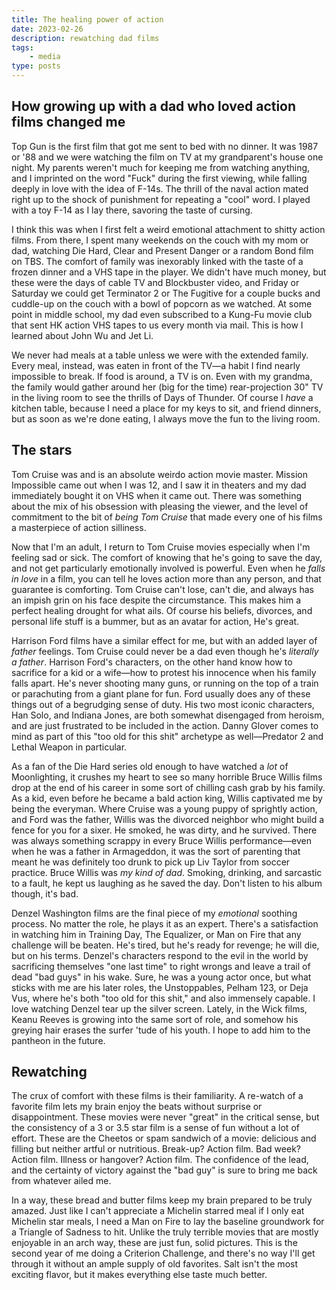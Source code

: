 ```yaml
---
title: The healing power of action
date: 2023-02-26
description: rewatching dad films
tags: 
    - media
type: posts
---
```


## How growing up with a dad who loved action films changed me

Top Gun is the first film that got me sent to bed with no dinner. It was 1987 or '88 and we were watching the film on TV at my grandparent's house one night. My parents weren't much for keeping me from watching anything, and I imprinted on the word "Fuck" during the first viewing, while falling deeply in love with the idea of F-14s. The thrill of the naval action mated right up to the shock of punishment for repeating a "cool" word. I played with a toy F-14 as I lay there, savoring the taste of cursing.

I think this was when I first felt a weird emotional attachment to shitty action films. From there, I spent many weekends on the couch with my mom or dad, watching Die Hard, Clear and Present Danger or a random Bond film on TBS. The comfort of family was inexorably linked with the taste of a frozen dinner and a VHS tape in the player. We didn't have much money, but these were the days of cable TV and Blockbuster video, and Friday or Saturday we could get Terminator 2 or The Fugitive for a couple bucks and cuddle-up on the couch with a bowl of popcorn as we watched. At some point in middle school, my dad even subscribed to a Kung-Fu movie club that sent HK action VHS tapes to us every month via mail. This is how I learned about John Wu and Jet Li.

We never had meals at a table unless we were with the extended family. Every meal, instead, was eaten in front of the TV—a habit I find nearly impossible to break. If food is around, a TV is on. Even with my grandma, the family would gather around her (big for the time) rear-projection 30" TV in the living room to see the thrills of Days of Thunder.  Of course I _have_ a kitchen table, because I need a place for my keys to sit, and friend dinners, but as soon as we're done eating, I always move the fun to the living room.

## The stars

Tom Cruise was and is an absolute weirdo action movie master. Mission Impossible came out when I was 12, and I saw it in theaters and my dad immediately bought it on VHS when it came out. There was something about the mix of his obsession with pleasing the viewer, and the level of commitment to the bit of _being Tom Cruise_ that made every one of his films a masterpiece of action silliness.

Now that I'm an adult, I return to Tom Cruise movies especially when I'm feeling sad or sick. The comfort of knowing that he's going to save the day, and not get particularly emotionally involved is powerful. Even when he _falls in love_ in a film, you can tell he loves action more than any person, and that guarantee is comforting. Tom Cruise can't lose, can't die, and always has an impish grin on his face despite the circumstance. This makes him a perfect healing drought for what ails. Of course his beliefs, divorces, and personal life stuff is a bummer, but as an avatar for action, He's great.

Harrison Ford films have a similar effect for me, but with an added layer of _father_ feelings. Tom Cruise could never be a dad even though he's _literally a father_. Harrison Ford's characters, on the other hand know how to sacrifice for a kid or a wife—how to protest his innocence when his family falls apart. He's never shooting many guns, or running on the top of a train or parachuting from a giant plane for fun. Ford usually does any of these things out of a begrudging sense of duty. His two most iconic characters, Han Solo, and Indiana Jones, are both somewhat disengaged from heroism, and are just frustrated to be included in the action. Danny Glover comes to mind as part of this "too old for this shit" archetype as well—Predator 2 and Lethal Weapon in particular.

As a fan of the Die Hard series old enough to have watched a _lot_ of Moonlighting, it crushes my heart to see so many horrible Bruce Willis films drop at the end of his career in some sort of chilling cash grab by his family. As a kid, even before he became a bald action king, Willis captivated me by being the everyman. Where Cruise was a young puppy of sprightly action, and Ford was the father, Willis was the divorced neighbor who might build a fence for you for a sixer. He smoked, he was dirty, and he survived. There was always something scrappy in every Bruce Willis performance—even when he was a father in Armageddon, it was the sort of parenting that meant he was definitely too drunk to pick up Liv Taylor from soccer practice. Bruce Willis was _my kind of dad_. Smoking, drinking, and sarcastic to a fault, he kept us laughing as he saved the day. Don't listen to his album though, it's bad.

Denzel Washington films are the final piece of my _emotional_ soothing process. No matter the role, he plays it as an expert. There's a satisfaction in watching him in Training Day, The Equalizer, or Man on Fire that any challenge will be beaten. He's tired, but he's ready for revenge; he will die, but on his terms. Denzel's characters respond to the evil in the world by sacrificing themselves "one last time" to right wrongs and leave a trail of dead "bad guys" in his wake. Sure, he was a young actor once, but what sticks with me are his later roles, the Unstoppables, Pelham 123, or Deja Vus, where he's both "too old for this shit," and also immensely capable. I love watching Denzel tear up the silver screen. Lately, in the Wick films, Keanu Reeves is growing into the same sort of role, and somehow his greying hair erases the surfer 'tude of his youth. I hope to add him to the pantheon in the future.

## Rewatching

The crux of comfort with these films is their familiarity. A re-watch of a favorite film lets my brain enjoy the beats without surprise or disappointment. These movies were never "great" in the critical sense, but the consistency of a 3 or 3.5 star film is a sense of fun without a lot of effort. These are the Cheetos or spam sandwich of a movie: delicious and filling but neither artful or nutritious. Break-up? Action film. Bad week? Action film. Illness or hangover? Action film. The confidence of the lead, and the certainty of victory against the "bad guy" is sure to bring me back from whatever ailed me.

In a way, these bread and butter films keep my brain prepared to be truly amazed. Just like I can't appreciate a Michelin starred meal if I only eat Michelin star meals, I need a Man on Fire to lay the baseline groundwork for a Triangle of Sadness to hit. Unlike the truly terrible movies that are mostly enjoyable in an arch way, these are just fun, solid pictures. This is the second year of me doing a Criterion Challenge, and there's no way I'll get through it without an ample supply of old favorites. Salt isn't the most exciting flavor, but it makes everything else taste much better.
